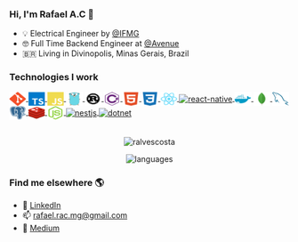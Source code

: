 ### Hi, I'm Rafael A.C 👋

- :bulb: Electrical Engineer by [@IFMG](https://formiga.ifmg.edu.br/)
- 🤓 Full Time Backend Engineer at [@Avenue](https://materiais.avenue.us/) <br>
- 🇧🇷 Living in Divinopolis, Minas Gerais, Brazil <br>

### Technologies I work

<div style="display: inline_block">
  <a href="https://git-scm.com/" target="_blank">
    <img align="center" alt="git" height="25" width="30" src="https://raw.githubusercontent.com/devicons/devicon/master/icons/git/git-original.svg">
  </a>
 
   <a href="https://www.typescriptlang.org/" target="_blank">
    <img align="center" alt="typescript" height="25" width="30" src="https://raw.githubusercontent.com/devicons/devicon/master/icons/typescript/typescript-plain.svg">
  </a>
 
 <a href="https://www.javascript.com/" target="_blank">
    <img align="center" alt="javascript" height="25" width="30" src="https://raw.githubusercontent.com/devicons/devicon/master/icons/javascript/javascript-plain.svg">
  </a>
 
  <a href="https://go.dev/" target="_blank">
    <img align="center" alt="go" height="25" width="30" src="https://raw.githubusercontent.com/devicons/devicon/master/icons/go/go-original.svg">
  </a>
 
 <a href="https://www.rust-lang.org/" target="_blank">
    <img align="center" alt="rust" height="25" width="30" src="https://raw.githubusercontent.com/devicons/devicon/master/icons/rust/rust-plain.svg">
  </a>
 
 <a href="https://docs.microsoft.com/pt-br/dotnet/csharp/" target="_blank">
    <img align="center" alt="csharp" height="25" width="30" src="https://raw.githubusercontent.com/devicons/devicon/master/icons/csharp/csharp-line.svg">
  </a>
 
 <a href="https://html.spec.whatwg.org/multipage/">
    <img align="center" alt="html5" height="25" width="30" src="https://raw.githubusercontent.com/devicons/devicon/master/icons/html5/html5-plain.svg">
  </a>

  <a href="https://www.w3.org/TR/css3-roadmap/" target="_blank">
    <img align="center" alt="css3" height="25" width="30" src="https://raw.githubusercontent.com/devicons/devicon/master/icons/css3/css3-plain.svg">
  </a>
 
  <a href="https://reactjs.org/" target="_blank">
    <img align="center" alt="react" height="25" width="30" src="https://raw.githubusercontent.com/devicons/devicon/master/icons/react/react-original.svg">
  </a>
 
  <a href="https://reactnative.dev/" target="_blank">
    <img align="center" alt="react-native" height="25" width="30" src="https://cdn.jsdelivr.net/gh/devicons/devicon/icons/android/android-original.svg">
  </a>

  <a href="https://www.docker.com/" target="_blank">
    <img align="center" alt="docker" height="25" width="30" src="https://raw.githubusercontent.com/devicons/devicon/master/icons/docker/docker-plain.svg">
  </a>

  <a href="https://www.mongodb.com/" target="_blank">
    <img align="center" alt="mongodb" height="25" width="30" src="https://raw.githubusercontent.com/devicons/devicon/master/icons/mongodb/mongodb-original.svg">
  </a>

  <a href="https://www.mysql.com/" target="_blank">
    <img align="center" alt="mysql" height="25" width="30" src="https://raw.githubusercontent.com/devicons/devicon/master/icons/mysql/mysql-original.svg">
  </a>

  <a href="https://www.postgresql.org/" target="_blank">
    <img align="center" alt="postgresql" height="25" width="30" src="https://raw.githubusercontent.com/devicons/devicon/master/icons/postgresql/postgresql-plain.svg">
  </a>
  
  <a href="https://redis.io/" target="_blank">
    <img align="center" alt="redis" height="25" width="30" src="https://raw.githubusercontent.com/devicons/devicon/master/icons/redis/redis-original.svg">
  </a>

  <a href="https://nodejs.org/en/" target="_blank">
    <img align="center" alt="nodejs" height="25" width="30" src="https://raw.githubusercontent.com/devicons/devicon/master/icons/nodejs/nodejs-original.svg">
  </a>
 
 <a href="https://nestjs.com/" target="_blank">
    <img align="center" alt="nestjs" height="25" width="30" src="https://cdn.jsdelivr.net/gh/devicons/devicon/icons/nestjs/nestjs-plain.svg">
  </a>

 <a href="https://dotnet.microsoft.com/" target="_blank">
    <img align="center" alt="dotnet" height="25" width="30" src="https://cdn.jsdelivr.net/gh/devicons/devicon/icons/dot-net/dot-net-plain-wordmark.svg">
  </a>
</div>

<br>

 <p align="center">
 <img src="https://github-readme-stats.vercel.app/api?username=ralvescosta&show_icons=true&include_all_commits=true&count_private=true" alt="ralvescosta"/> 
 </p>
 
 <p align="center">
 <img src="https://github-readme-stats.vercel.app/api/top-langs/?username=ralvescosta&layout=compact" alt="languages" />
 </p>
 
### Find me elsewhere 🌎

- 💼 [LinkedIn](https://www.linkedin.com/in/ralvescosta/) <br>
- 📫 rafael.rac.mg@gmail.com
- 📝 [Medium](https://ralvescosta.medium.com/)
